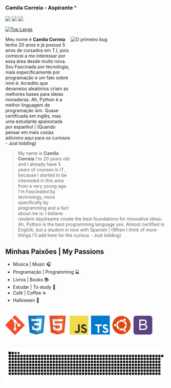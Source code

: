### Camila Correia - Aspirante ^ 
<div>
  <a href="https://www.instagram.com/camiladeschrodinger/" target="_blank"><img src="https://img.shields.io/badge/-Instagram-%23E4405F?style=for-the-badge&logo=instagram&logoColor=white" target="_blank"></a>
  <a href = "mailto:camila.coprreia662@gmail.com"><img src="https://img.shields.io/badge/-Gmail-%23333?style=for-the-badge&logo=gmail&logoColor=white" target="_blank"></a>
  <a href="https://www.linkedin.com/in/camila-correiars/" target="_blank"><img src="https://img.shields.io/badge/-LinkedIn-%230077B5?style=for-the-badge&logo=linkedin&logoColor=white" target="_blank"></a> 
</div>

[![Top Langs](https://github-readme-stats.vercel.app/api/top-langs/?username=anuraghazra&layout=compact)](https://github.com/anuraghazra/github-readme-stats)


<img src="https://github.com/Cameasy/Cameasy/blob/main/Camz.jpeg" width="300" height="550" align="right" alt="O primeiro bug"/>

<p> Meu nome é <strong>Camila Correia</strong> tenho 20 anos e já possuo 5 anos de cursados em T.I, pois comecei a me interessar por essa área desde muito nova. Sou Fascinada por tecnologia, mais especificamente por programação e um fato sobre mim é: Acredito que devaneios aleatórios criam as melhores bases para ideias inovadoras. Ah, Python é a melhor linguagem de programação sim. Quase certificada em inglês, mas uma estudante apaixonada por espanhol | (Quando pensar em mais cosias adiciono aqui para os curiosos - Just kidding) </p>

> <p> My name is <strong>Camila Correia</strong> I'm 20 years old and I already have 5 years of courses in IT, because I started to be interested in this area from a very young age. I'm Fascinated by technology, more specifically by programming and a fact about me is: I believe random daydreams create the best foundations for innovative ideas. Ah, Python is the best programming language yes. Almost certified in English, but a student in love with Spanish | (When I think of more things I'll add here for the curious - Just kidding) </p>

## Minhas Paixões | My Passions

- Música | Music :headphones:
- Programação | Programming :computer:
- Livros | Books :books:
- Estudar | To study :open_book:
- Café | Coffee :coffee:
- Halloween :jack_o_lantern:

# <img alt="GIT" src="https://github.com/devicons/devicon/raw/master/icons/git/git-original.svg" width="60" height="60"  /> <img alt="CSS" src="https://github.com/devicons/devicon/raw/master/icons/css3/css3-original.svg" width="60" height="60"  /> <img alt="HTML" src="https://github.com/devicons/devicon/raw/master/icons/html5/html5-original.svg" width="60" height="60" /> <img alt="JS" src="https://github.com/devicons/devicon/raw/master/icons/javascript/javascript-original.svg"  width="60" height="60"  /> <img alt="TS" src="https://github.com/devicons/devicon/blob/master/icons/typescript/typescript-original.svg"  width="60" height="60"  /> <img alt="Ubuntu" src="https://github.com/devicons/devicon/blob/master/icons/ubuntu/ubuntu-plain.svg"  width="60" height="60"  /> <img alt="Bootstrap" src="https://github.com/devicons/devicon/blob/master/icons/bootstrap/bootstrap-plain.svg"  width="60" height="60"  /> 

<br>


<div align="center">
<img src="https://github.com/Plankiton/Plankiton/blob/output/github-contribution-grid-snake.svg?raw=true"/>
</div>
